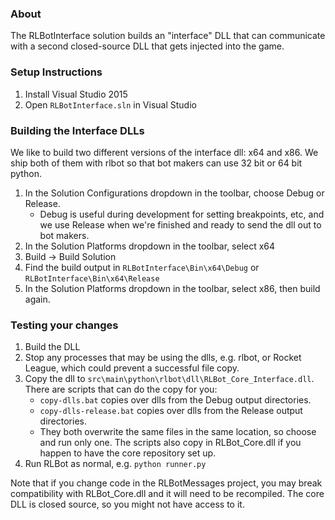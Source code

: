 ### About

The RLBotInterface solution builds an "interface" DLL that can communicate with
a second closed-source DLL that gets injected into the game.

### Setup Instructions

1. Install Visual Studio 2015
2. Open `RLBotInterface.sln` in Visual Studio

### Building the Interface DLLs

We like to build two different versions of the interface dll: x64 and x86. We ship both of them with rlbot so that
bot makers can use 32 bit or 64 bit python.

1. In the Solution Configurations dropdown in the toolbar, choose Debug or Release.
   - Debug is useful during development for setting breakpoints, etc, and we use Release when we're finished and
   ready to send the dll out to bot makers.
2. In the Solution Platforms dropdown in the toolbar, select x64
3. Build -> Build Solution
4. Find the build output in `RLBotInterface\Bin\x64\Debug` or `RLBotInterface\Bin\x64\Release`
5. In the Solution Platforms dropdown in the toolbar, select x86, then build again.

### Testing your changes

1. Build the DLL 
2. Stop any processes that may be using the dlls, e.g. rlbot, or Rocket League, which could prevent a successful file copy.
3. Copy the dll to `src\main\python\rlbot\dll\RLBot_Core_Interface.dll`. There are scripts that can do the copy for you:
   - `copy-dlls.bat` copies over dlls from the Debug output directories.
   - `copy-dlls-release.bat` copies over dlls from the Release output directories.
   - They both overwrite the same files in the same location, so choose and run only one.
   The scripts also copy in RLBot_Core.dll if you happen to have the core repository set up.
4. Run RLBot as normal, e.g. `python runner.py`

Note that if you change code in the RLBotMessages project, you may break compatibility with
RLBot_Core.dll and it will need to be recompiled. The core DLL is closed source,
so you might not have access to it.